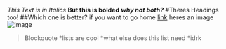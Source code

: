 *This Text is in Italics*  **But this is bolded** ***why not both?***
#Theres Headings too!
##Which one is better?
if you want to go home [link](https://cmasterm.github.io/cse15l-lab-reports/index.html)
heres an image ![image](https://m.media-amazon.com/images/I/51zLZbEVSTL._AC_SL1200_.jpg)
>Blockquote
*lists are cool
*what else does this list need
*idrk
